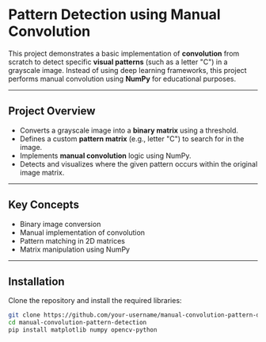 #  Pattern Detection using Manual Convolution

This project demonstrates a basic implementation of **convolution** from scratch to detect specific **visual patterns** (such as a letter "C") in a grayscale image. Instead of using deep learning frameworks, this project performs manual convolution using **NumPy** for educational purposes.

---

##  Project Overview

- Converts a grayscale image into a **binary matrix** using a threshold.
- Defines a custom **pattern matrix** (e.g., letter "C") to search for in the image.
- Implements **manual convolution** logic using NumPy.
- Detects and visualizes where the given pattern occurs within the original image matrix.

---

##  Key Concepts

- Binary image conversion
- Manual implementation of convolution
- Pattern matching in 2D matrices
- Matrix manipulation using NumPy

---

##  Installation

Clone the repository and install the required libraries:

```bash
git clone https://github.com/your-username/manual-convolution-pattern-detection.git
cd manual-convolution-pattern-detection
pip install matplotlib numpy opencv-python
